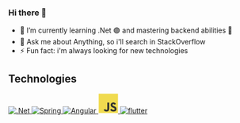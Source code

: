### Hi there 👋


- 🌱 I’m currently learning .Net 🟣 and mastering backend abilities 🌌
- 💬 Ask me about Anything, so i'll search in StackOverflow
- ⚡ Fun fact: i'm always looking for new technologies  

## Technologies
<a href="https://learn.microsoft.com/en-us/aspnet/core/?view=aspnetcore-7.0" target="_blank" rel="noreferrer"> <img src="https://upload.wikimedia.org/wikipedia/commons/thumb/e/ee/.NET_Core_Logo.svg/2048px-.NET_Core_Logo.svg.png" alt=".Net" width="40" height="40"/> </a>
<a href="https://docs.spring.io/spring-boot/index.html" target="_blank" rel="noreferrer"> <img src="https://img.icons8.com/?size=100&id=90519&format=png&color=000000" alt="Spring" width="40" height="40"/> </a>
 <a href="https://angular.io/" target="_blank" rel="noreferrer"> <img src="https://static-00.iconduck.com/assets.00/angular-icon-1931x2048-bef1f3lm.png" alt="Angular" width="40" height="40"/> </a>
 <a href="https://developer.mozilla.org/en-US/docs/Web/JavaScript" target="_blank" rel="noreferrer"> <img src="https://raw.githubusercontent.com/devicons/devicon/master/icons/javascript/javascript-original.svg" alt="javascript" width="40" height="40"/> </a>
<a href="https://flutter.dev" target="_blank" rel="noreferrer"> <img src="https://www.vectorlogo.zone/logos/flutterio/flutterio-icon.svg" alt="flutter" width="40" height="40"/> </a>

<!-- <img src="https://www.codewars.com/users/PetSon/badges/small"></img> -->





